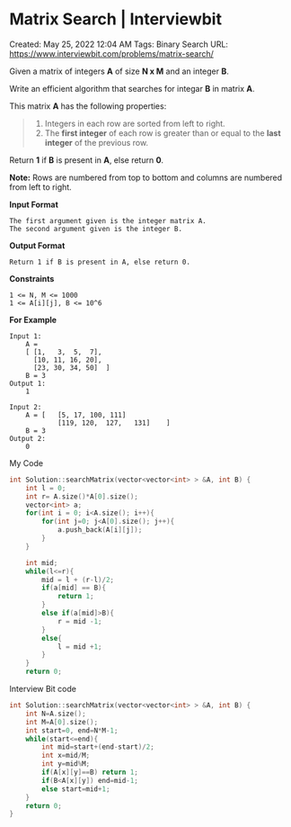 # Matrix Search | Interviewbit

Created: May 25, 2022 12:04 AM
Tags: Binary Search
URL: https://www.interviewbit.com/problems/matrix-search/

Given a matrix of integers **A** of size **N x M** and an integer **B**.

Write an efficient algorithm that searches for integar **B** in matrix **A**.

This matrix **A** has the following properties:

> 
> 
> 1. Integers in each row are sorted from left to right.
> 2. The **first integer** of each row is greater than or equal to the **last integer** of the previous row.

Return **1** if **B** is present in **A**, else return **0**.

**Note:** Rows are numbered from top to bottom and columns are numbered from left to right.

**Input Format**

```
The first argument given is the integer matrix A.
The second argument given is the integer B.

```

**Output Format**

```
Return 1 if B is present in A, else return 0.

```

**Constraints**

```
1 <= N, M <= 1000
1 <= A[i][j], B <= 10^6

```

**For Example**

```
Input 1:
    A =
    [ [1,   3,  5,  7],
      [10, 11, 16, 20],
      [23, 30, 34, 50]  ]
    B = 3
Output 1:
    1

Input 2:
    A = [   [5, 17, 100, 111]
            [119, 120,  127,   131]    ]
    B = 3
Output 2:
    0

```

My Code

```cpp
int Solution::searchMatrix(vector<vector<int> > &A, int B) {
    int l = 0;
    int r= A.size()*A[0].size();
    vector<int> a;
    for(int i = 0; i<A.size(); i++){
        for(int j=0; j<A[0].size(); j++){
            a.push_back(A[i][j]);
        }
    }

    int mid;
    while(l<=r){
        mid = l + (r-l)/2;
        if(a[mid] == B){
            return 1;
        }
        else if(a[mid]>B){
            r = mid -1;
        }
        else{
            l = mid +1;
        }
    }
    return 0;
```

Interview Bit code

```cpp
int Solution::searchMatrix(vector<vector<int> > &A, int B) {
    int N=A.size();
    int M=A[0].size();
    int start=0, end=N*M-1;
    while(start<=end){
        int mid=start+(end-start)/2;
        int x=mid/M;
        int y=mid%M;
        if(A[x][y]==B) return 1;
        if(B<A[x][y]) end=mid-1;
        else start=mid+1;
    }
    return 0;
}
```